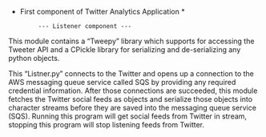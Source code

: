 * First component of Twitter Analytics Application *

           --- Listener component ---

This module contains a “Tweepy” library which supports for accessing the Tweeter API and a CPickle library for serializing and de-serializing any python objects.
 
This “Listner.py” connects to the Twitter and opens up a connection to the AWS messaging queue service called SQS by providing any required credential information. After those connections are succeeded, this module fetches the Twitter social feeds as objects and serialize those objects into character streams before they are saved into the messaging queue service (SQS). Running this program will get social feeds from Twitter in stream, stopping this program will stop listening feeds from Twitter.
